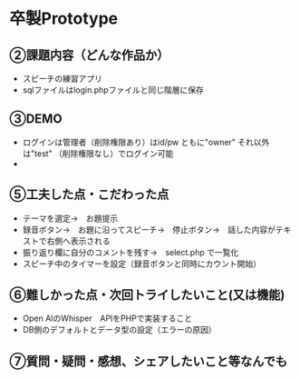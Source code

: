 # 卒製Prototype


## ②課題内容（どんな作品か）

- スピーチの練習アプリ
- sqlファイルはlogin.phpファイルと同じ階層に保存
  
## ③DEMO
- ログインは管理者（削除権限あり）はid/pw ともに"owner"  それ以外は"test" （削除権限なし）でログイン可能
- 
## ⑤工夫した点・こだわった点
- テーマを選定→　お題提示
- 録音ボタン→　お題に沿ってスピーチ→　停止ボタン→　話した内容がテキストで右側へ表示される
- 振り返り欄に自分のコメントを残す→　select.php で一覧化
- スピーチ中のタイマーを設定（録音ボタンと同時にカウント開始）
  
 
## ⑥難しかった点・次回トライしたいこと(又は機能)
- Open AIのWhisper　APIをPHPで実装すること
- DB側のデフォルトとデータ型の設定（エラーの原因）

## ⑦質問・疑問・感想、シェアしたいこと等なんでも

